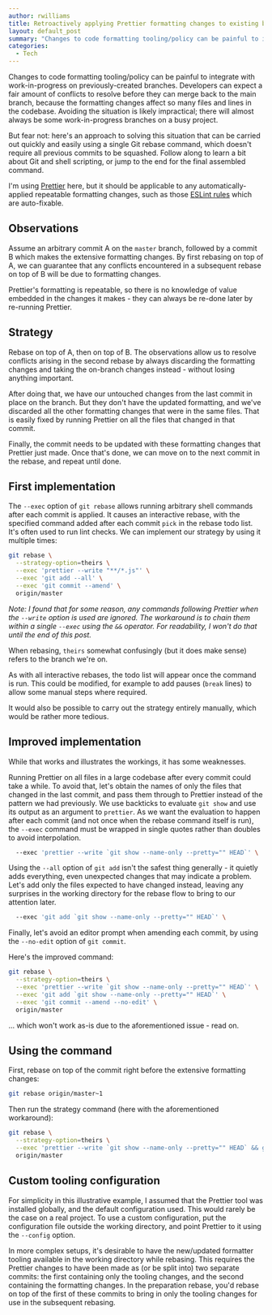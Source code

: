 ```yaml
---
author: rwilliams
title: Retroactively applying Prettier formatting changes to existing branches
layout: default_post
summary: "Changes to code formatting tooling/policy can be painful to integrate with work-in-progress branches. Here's an approach to solving the situation quickly and easily using a single Git rebase command."
categories:
  - Tech
---
```


Changes to code formatting tooling/policy can be painful to integrate with work-in-progress on previously-created branches. Developers can expect a fair amount of conflicts to resolve before they can merge back to the main branch, because the formatting changes affect so many files and lines in the codebase. Avoiding the situation is likely impractical; there will almost always be some work-in-progress branches on a busy project.

But fear not: here's an approach to solving this situation that can be carried out quickly and easily using a single Git rebase command, which doesn't require all previous commits to be squashed. Follow along to learn a bit about Git and shell scripting, or jump to the end for the final assembled command.

I'm using [Prettier](https://prettier.io) here, but it should be applicable to any automatically-applied repeatable formatting changes, such as those [ESLint rules](https://eslint.org/docs/rules) which are auto-fixable.


## Observations
Assume an arbitrary commit A on the `master` branch, followed by a commit B which makes the extensive formatting changes. By first rebasing on top of A, we can guarantee that any conflicts encountered in a subsequent rebase on top of B will be due to formatting changes.

Prettier's formatting is repeatable, so there is no knowledge of value embedded in the changes it makes - they can always be re-done later by re-running Prettier.


## Strategy
Rebase on top of A, then on top of B. The observations allow us to resolve conflicts arising in the second rebase by always discarding the formatting changes and taking the on-branch changes instead - without losing anything important.

After doing that, we have our untouched changes from the last commit in place on the branch. But they don't have the updated formatting, and we've discarded all the other formatting changes that were in the same files. That is easily fixed by running Prettier on all the files that changed in that commit.

Finally, the commit needs to be updated with these formatting changes that Prettier just made. Once that's done, we can move on to the next commit in the rebase, and repeat until done.


## First implementation
The `--exec` option of `git rebase` allows running arbitrary shell commands after each commit is applied. It causes an interactive rebase, with the specified command added after each commit `pick` in the rebase todo list. It's often used to run lint checks. We can implement our strategy by using it multiple times:

~~~ bash
git rebase \
  --strategy-option=theirs \
  --exec 'prettier --write "**/*.js"' \
  --exec 'git add --all' \
  --exec 'git commit --amend' \
  origin/master
~~~

*Note: I found that for some reason, any commands following Prettier when the `--write` option is used are ignored. The workaround is to chain them within a single `--exec` using the `&&` operator. For readability, I won't do that until the end of this post.*

When rebasing, `theirs` somewhat confusingly (but it does make sense) refers to the branch we're on.

As with all interactive rebases, the todo list will appear once the command is run. This could be modified, for example to add pauses (`break` lines) to allow some manual steps where required.

It would also be possible to carry out the strategy entirely manually, which would be rather more tedious.


## Improved implementation
While that works and illustrates the workings, it has some weaknesses.

Running Prettier on all files in a large codebase after every commit could take a while. To avoid that, let's obtain the names of only the files that changed in the last commit, and pass them through to Prettier instead of the pattern we had previously. We use backticks to evaluate `git show` and use its output as an argument to `prettier`. As we want the evaluation to happen after each commit (and not once when the rebase command itself is run), the `--exec` command must be wrapped in single quotes rather than doubles to avoid interpolation.

~~~ bash
  --exec 'prettier --write `git show --name-only --pretty="" HEAD`' \
~~~

Using the `--all` option of `git add` isn't the safest thing generally - it quietly adds everything, even unexpected changes that may indicate a problem. Let's add only the files expected to have changed instead, leaving any surprises in the working directory for the rebase flow to bring to our attention later.

~~~ bash
  --exec 'git add `git show --name-only --pretty="" HEAD`' \
~~~

Finally, let's avoid an editor prompt when amending each commit, by using the `--no-edit` option of `git commit`.

Here's the improved command:

~~~ bash
git rebase \
  --strategy-option=theirs \
  --exec 'prettier --write `git show --name-only --pretty="" HEAD`' \
  --exec 'git add `git show --name-only --pretty="" HEAD`' \
  --exec 'git commit --amend --no-edit' \
  origin/master
~~~

... which won't work as-is due to the aforementioned issue - read on.


## Using the command
First, rebase on top of the commit right before the extensive formatting changes:

~~~ bash
git rebase origin/master~1
~~~

Then run the strategy command (here with the aforementioned workaround):

~~~ bash
git rebase \
  --strategy-option=theirs \
  --exec 'prettier --write `git show --name-only --pretty="" HEAD` && git add `git show --name-only --pretty="" HEAD` && git commit --amend --no-edit' \
  origin/master
~~~


## Custom tooling configuration
For simplicity in this illustrative example, I assumed that the Prettier tool was installed globally, and the default configuration used. This would rarely be the case on a real project. To use a custom configuration, put the configuration file outside the working directory, and point Prettier to it using the `--config` option.

In more complex setups, it's desirable to have the new/updated formatter tooling available in the working directory while rebasing. This requires the Prettier changes to have been made as (or be split into) two separate commits: the first containing only the tooling changes, and the second containing the formatting changes. In the preparation rebase, you'd rebase on top of the first of these commits to bring in only the tooling changes for use in the subsequent rebasing.
